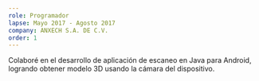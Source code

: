 ```yaml
---
role: Programador 
lapse: Mayo 2017 - Agosto 2017 
company: ANXECH S.A. DE C.V.
order: 1
---
```


Colaboré en el desarrollo de aplicación de escaneo en Java para Android, logrando obtener modelo 3D usando la cámara del dispositivo.